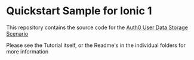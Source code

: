 # Quickstart Sample for Ionic 1

This repository contains the source code for the [Auth0 User Data Storage Scenario](https://auth0.com/docs/tutorials/user-data-storage-scenario)

Please see the Tutorial itself, or the Readme's in the individual folders for more information